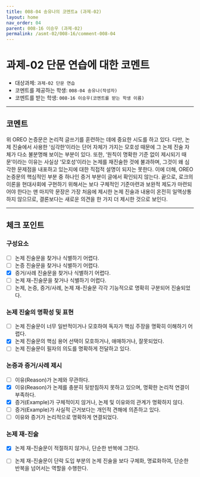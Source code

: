 ```yaml
---
title: 008-04 송유나의 코멘트a (과제-02) 
layout: home
nav_order: 04
parent: 008-16 이승우 (과제-02)
permalink: /asmt-02/008-16/comment-008-04
---
```


# 과제-02 단문 연습에 대한 코멘트

- 대상과제: `과제-02 단문 연습`
- 코멘트를 제공하는 학생: `008-04 송유나(작성자)` 
- 코멘트를 받는 학생: `008-16 이승우(코멘트를 받는 학생 이름)` 

---

## 코멘트

위 OREO 논증문은 논리적 글쓰기를 훈련하는 데에 중요한 시도를 하고 있다. 다만, 논제 진술에서 사용한 ‘심각한’이라는 단어 자체가 가지는 모호성 때문에 그 논제 진술 자체가 다소 불분명해 보이는 부분이 있다. 또한, ‘원칙이 명확한 기준 없이 제시되기 때문’이라는 이유는 사실상 ‘모호성’이라는 논제를 재진술한 것에 불과하며, 그것이 왜 심각한 문제점을 내포하고 있는지에 대한 직접적 설명이 되지는 못한다. 이에 더해, OREO 논증문의 핵심적인 부분 중 하나인 증거 부분이 글에서 확인되지 않는다. 끝으로, 로크의 이론을 현대사회에 구현하기 위해서는 보다 구체적인 기준마련과 보완적 제도가 마련되어야 한다는 맨 마지막 문장은 가장 처음에 제시한 논제 진술과 내용이 온전히 일맥상통하지 않으므로, 결론보다는 새로운 의견을 한 가지 더 제시한 것으로 보인다.  

---

## 체크 포인트

### **구성요소**
- [ ] 논제 진술문을 찾거나 식별하기 어렵다.
- [ ] 논증 진술문을 찾거나 식별하기 어렵다.
- [x] 증거/사례 진술문을 찾거나 식별하기 어렵다.
- [ ] 논제 재-진술문을 찾거나 식별하기 어렵다.
- [ ] 논제, 논증, 증거/사례, 논제 재-진술문 각각 기능적으로 명확히 구분되어 진술되었다.

### **논제 진술의 명확성 및 표현**  
- [ ] 논제 진술문이 너무 일반적이거나 모호하여 독자가 핵심 주장을 명확히 이해하기 어렵다.  
- [x] 논제 진술문의 핵심 용어 선택이 모호하거나, 애매하거나, 잘못되었다.  
- [ ] 논제 진술문이 필자의 의도를 명확하게 전달하고 있다.  

### **논증과 증거/사례 제시**  
- [ ] 이유(Reason)가 논제와 무관하다.
- [x] 이유(Reason)가 논제를 충분히 뒷받침하지 못하고 있으며, 명확한 논리적 연결이 부족하다.  
- [x] 증거(Example)가 구체적이지 않거나, 논제 및 이유와의 관계가 명확하지 않다. 
- [ ] 증거(Example)가 사실적 근거보다는 개인적 견해에 의존하고 있다.  
- [ ] 이유와 증거가 논리적으로 명확하게 연결되었다.  

### **논제 재-진술**  
- [x] 논제 재-진술문이 적절하지 않거나, 단순한 반복에 그친다.   
- [ ] 논제 재-진술문이 단락 도입 부분의 논제 진술을 보다 구체화, 명료화하여, 단순한 반복을 넘어서는 역할을 수행한다.  

